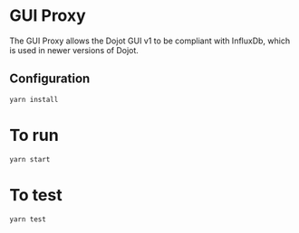 # GUI Proxy

The GUI Proxy allows the Dojot GUI v1 to be compliant with InfluxDb, which is used in newer versions of Dojot.

## Configuration

```shell
yarn install
```

# To run

```shell
yarn start
```

# To test

```shell
yarn test
```


